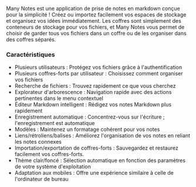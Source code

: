 Many Notes est une application de prise de notes en markdown conçue pour la simplicité ! Créez ou importez facilement vos espaces de stockage et organisez vos idées immédiatement.
Les coffres sont simplement des conteneurs de stockage pour vos fichiers, et Many Notes vous permet de choisir de garder tous vos fichiers dans un coffre ou de les organiser dans des coffres séparés.

### Caractéristiques

- Plusieurs utilisateurs : Protégez vos fichiers grâce à l'authentification
- Plusieurs coffres-forts par utilisateur : Choisissez comment organiser vos fichiers
- Recherche de fichiers : Trouvez rapidement ce que vous cherchez
- Explorateur d'arborescence : Navigation rapide avec des actions pertinentes dans le menu contextuel
- Éditeur Markdown intelligent : Rédigez vos notes Markdown plus rapidement
- Enregistrement automatique : Concentrez-vous sur l'écriture ; l'enregistrement est automatique
- Modèles : Maintenez un formatage cohérent pour vos notes
- Liens/rétroliens/balises : Améliorez l'organisation de vos notes en reliant les notes connexes
- Importation/exportation de coffres-forts : Sauvegardez et restaurez facilement vos coffres-forts.
- Thème clair/foncé : Sélection automatique en fonction des paramètres de votre système d'exploitation
- Adaptation aux mobiles : Offre une expérience similaire à celle de l'ordinateur de bureau
